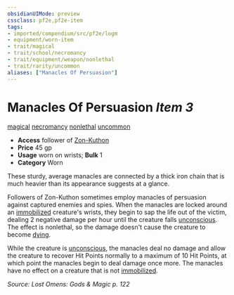 ```yaml
---
obsidianUIMode: preview
cssclass: pf2e,pf2e-item
tags:
- imported/compendium/src/pf2e/logm
- equipment/worn-item
- trait/magical
- trait/school/necromancy
- trait/equipment/weapon/nonlethal
- trait/rarity/uncommon
aliases: ["Manacles Of Persuasion"]
---
```

# Manacles Of Persuasion *Item 3*  
[magical](magical.md)  [necromancy](necromancy.md)  [nonlethal](nonlethal.md)  [uncommon](uncommon.md)  

- **Access** follower of [Zon-Kuthon](../../setting/deities/zon-kuthon.md)
- **Price** 45 gp
- **Usage** worn on wrists; **Bulk** 1
- **Category** Worn

These sturdy, average manacles are connected by a thick iron chain that is much heavier than its appearance suggests at a glance.

Followers of Zon-Kuthon sometimes employ manacles of persuasion against captured enemies and spies. When the manacles are locked around an [immobilized](conditions.md#Immobilized) creature's wrists, they begin to sap the life out of the victim, dealing 2 negative damage per hour until the creature falls [unconscious](conditions.md#Unconscious). The effect is nonlethal, so the damage doesn't cause the creature to become [dying](conditions.md#Dying).

While the creature is [unconscious](conditions.md#Unconscious), the manacles deal no damage and allow the creature to recover Hit Points normally to a maximum of 10 Hit Points, at which point the manacles begin to deal damage once more. The manacles have no effect on a creature that is not [immobilized](conditions.md#Immobilized).

*Source: Lost Omens: Gods & Magic p. 122*